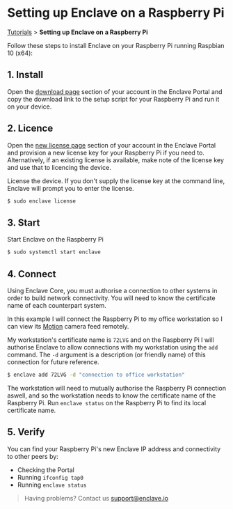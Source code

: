 # Setting up Enclave on a Raspberry Pi

[Tutorials](/tutorials) > **Setting up Enclave on a Raspberry Pi**

Follow these steps to install Enclave on your Raspberry Pi running Raspbian 10 (x64):

## 1. Install

Open the [download page](https://portal.enclave.io/dashboard/download) section of your account in the Enclave Portal and copy the download link to the setup script for your Raspberry Pi and run it on your device.

## 2. Licence

Open the [new license page](https://portal.enclave.io/dashboard/licenses/new) section of your account in the Enclave Portal and provision a new license key for your Raspberry Pi if you need to. Alternatively, if an existing license is available, make note of the license key and use that to licencing the device.

License the device. If you don't supply the license key at the command line, Enclave will prompt you to enter the license.

```bash
$ sudo enclave license
```

## 3. Start

Start Enclave on the Raspberry Pi

```bash
$ sudo systemctl start enclave
```

## 4. Connect

Using Enclave Core, you must authorise a connection to other systems in order to build network connectivity. You will need to know the certificate name of each counterpart system.

In this example I will connect the Raspberry Pi to my office workstation so I can view its [Motion](https://motion-project.github.io/) camera feed remotely.

My workstation's certificate name is `72LVG` and on the Raspberry Pi I will authorise Enclave to allow connections with my workstation using the `add` command. The `-d` argument is a description (or friendly name) of this connection for future reference.

```bash
$ enclave add 72LVG -d "connection to office workstation"
```

The workstation will need to mutually authorise the Raspberry Pi connection aswell, and so the workstation needs to know the certificate name of the Raspberry Pi. Run `enclave status` on the Raspberry Pi to find its local certificate name.

## 5. Verify

You can find your Raspberry Pi's new Enclave IP address and connectivity to other peers by:

* Checking the Portal
* Running `ifconfig tap0`
* Running `enclave status`

> Having problems? Contact us [support@enclave.io](support@enclave.io)